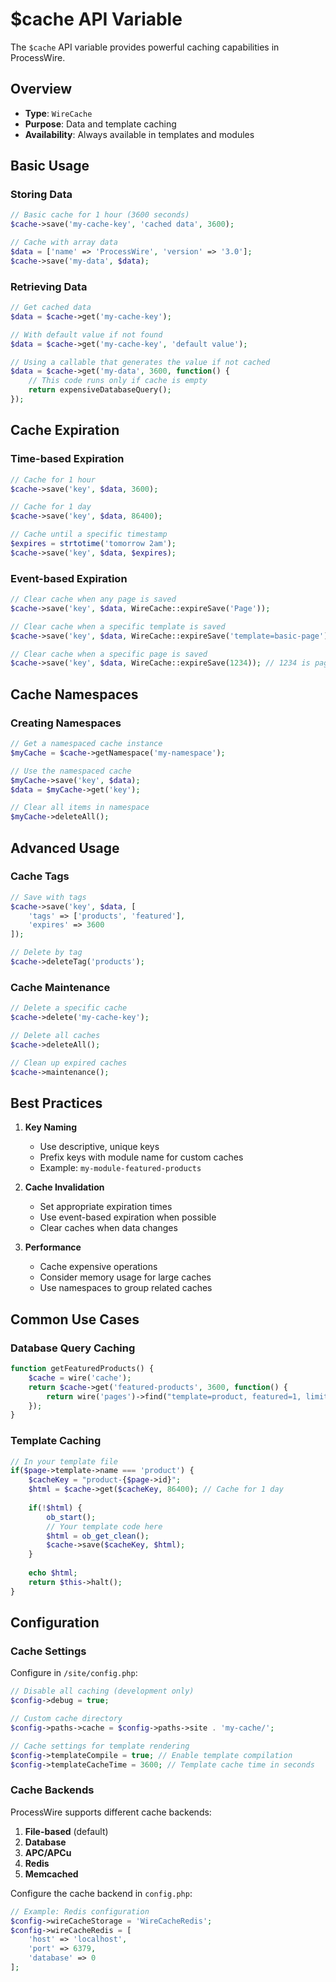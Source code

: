 # $cache API Variable

The `$cache` API variable provides powerful caching capabilities in ProcessWire.

## Overview

- **Type**: `WireCache`
- **Purpose**: Data and template caching
- **Availability**: Always available in templates and modules

## Basic Usage

### Storing Data
```php
// Basic cache for 1 hour (3600 seconds)
$cache->save('my-cache-key', 'cached data', 3600);

// Cache with array data
$data = ['name' => 'ProcessWire', 'version' => '3.0'];
$cache->save('my-data', $data);
```

### Retrieving Data
```php
// Get cached data
$data = $cache->get('my-cache-key');

// With default value if not found
$data = $cache->get('my-cache-key', 'default value');

// Using a callable that generates the value if not cached
$data = $cache->get('my-data', 3600, function() {
    // This code runs only if cache is empty
    return expensiveDatabaseQuery();
});
```

## Cache Expiration

### Time-based Expiration
```php
// Cache for 1 hour
$cache->save('key', $data, 3600);

// Cache for 1 day
$cache->save('key', $data, 86400);

// Cache until a specific timestamp
$expires = strtotime('tomorrow 2am');
$cache->save('key', $data, $expires);
```

### Event-based Expiration
```php
// Clear cache when any page is saved
$cache->save('key', $data, WireCache::expireSave('Page'));

// Clear cache when a specific template is saved
$cache->save('key', $data, WireCache::expireSave('template=basic-page'));

// Clear cache when a specific page is saved
$cache->save('key', $data, WireCache::expireSave(1234)); // 1234 is page ID
```

## Cache Namespaces

### Creating Namespaces
```php
// Get a namespaced cache instance
$myCache = $cache->getNamespace('my-namespace');

// Use the namespaced cache
$myCache->save('key', $data);
$data = $myCache->get('key');

// Clear all items in namespace
$myCache->deleteAll();
```

## Advanced Usage

### Cache Tags
```php
// Save with tags
$cache->save('key', $data, [
    'tags' => ['products', 'featured'],
    'expires' => 3600
]);

// Delete by tag
$cache->deleteTag('products');
```

### Cache Maintenance
```php
// Delete a specific cache
$cache->delete('my-cache-key');

// Delete all caches
$cache->deleteAll();

// Clean up expired caches
$cache->maintenance();
```

## Best Practices

1. **Key Naming**
   - Use descriptive, unique keys
   - Prefix keys with module name for custom caches
   - Example: `my-module-featured-products`

2. **Cache Invalidation**
   - Set appropriate expiration times
   - Use event-based expiration when possible
   - Clear caches when data changes

3. **Performance**
   - Cache expensive operations
   - Consider memory usage for large caches
   - Use namespaces to group related caches

## Common Use Cases

### Database Query Caching
```php
function getFeaturedProducts() {
    $cache = wire('cache');
    return $cache->get('featured-products', 3600, function() {
        return wire('pages')->find("template=product, featured=1, limit=10");
    });
}
```

### Template Caching
```php
// In your template file
if($page->template->name === 'product') {
    $cacheKey = "product-{$page->id}";
    $html = $cache->get($cacheKey, 86400); // Cache for 1 day
    
    if(!$html) {
        ob_start();
        // Your template code here
        $html = ob_get_clean();
        $cache->save($cacheKey, $html);
    }
    
    echo $html;
    return $this->halt();
}
```

## Configuration

### Cache Settings
Configure in `/site/config.php`:

```php
// Disable all caching (development only)
$config->debug = true;

// Custom cache directory
$config->paths->cache = $config->paths->site . 'my-cache/';

// Cache settings for template rendering
$config->templateCompile = true; // Enable template compilation
$config->templateCacheTime = 3600; // Template cache time in seconds
```

### Cache Backends
ProcessWire supports different cache backends:

1. **File-based** (default)
2. **Database**
3. **APC/APCu**
4. **Redis**
5. **Memcached**

Configure the cache backend in `config.php`:

```php
// Example: Redis configuration
$config->wireCacheStorage = 'WireCacheRedis';
$config->wireCacheRedis = [
    'host' => 'localhost',
    'port' => 6379,
    'database' => 0
];
```
